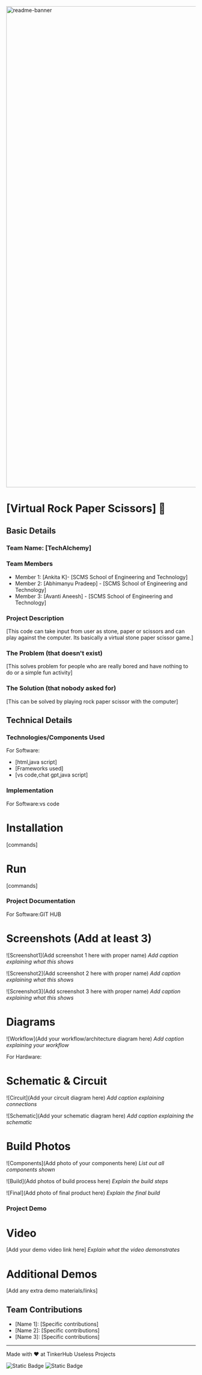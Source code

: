 <img width="1280" alt="readme-banner" src="https://github.com/user-attachments/assets/35332e92-44cb-425b-9dff-27bcf1023c6c">

# [Virtual Rock Paper Scissors] 🎯


## Basic Details
### Team Name: [TechAlchemy]


### Team Members
- Member 1: [Ankita K]- [SCMS School of Engineering and Technology]
- Member 2: [Abhimanyu Pradeep] - [SCMS School of Engineering and Technology]
- Member 3: [Avanti Aneesh] - [SCMS School of Engineering and Technology]

### Project Description
[This code can take input from user as stone, paper or scissors and can play against the computer.
Its basically a virtual stone paper scissor game.]

### The Problem (that doesn't exist)
[This solves problem for people who are really bored and have nothing to do or a simple fun activity]

### The Solution (that nobody asked for)
[This can be solved by playing rock paper scissor with the computer]

## Technical Details
### Technologies/Components Used
For Software:
- [html,java script]
- [Frameworks used]
- [vs code,chat gpt,java script]

### Implementation
For Software:vs code
# Installation
[commands]

# Run
[commands]

### Project Documentation
For Software:GIT HUB

# Screenshots (Add at least 3)
![Screenshot1](Add screenshot 1 here with proper name)
*Add caption explaining what this shows*

![Screenshot2](Add screenshot 2 here with proper name)
*Add caption explaining what this shows*

![Screenshot3](Add screenshot 3 here with proper name)
*Add caption explaining what this shows*

# Diagrams
![Workflow](Add your workflow/architecture diagram here)
*Add caption explaining your workflow*

For Hardware:

# Schematic & Circuit
![Circuit](Add your circuit diagram here)
*Add caption explaining connections*

![Schematic](Add your schematic diagram here)
*Add caption explaining the schematic*

# Build Photos
![Components](Add photo of your components here)
*List out all components shown*

![Build](Add photos of build process here)
*Explain the build steps*

![Final](Add photo of final product here)
*Explain the final build*

### Project Demo
# Video
[Add your demo video link here]
*Explain what the video demonstrates*

# Additional Demos
[Add any extra demo materials/links]

## Team Contributions
- [Name 1]: [Specific contributions]
- [Name 2]: [Specific contributions]
- [Name 3]: [Specific contributions]

---
Made with ❤️ at TinkerHub Useless Projects 

![Static Badge](https://img.shields.io/badge/TinkerHub-24?color=%23000000&link=https%3A%2F%2Fwww.tinkerhub.org%2F)
![Static Badge](https://img.shields.io/badge/UselessProject--24-24?link=https%3A%2F%2Fwww.tinkerhub.org%2Fevents%2FQ2Q1TQKX6Q%2FUseless%2520Projects)
